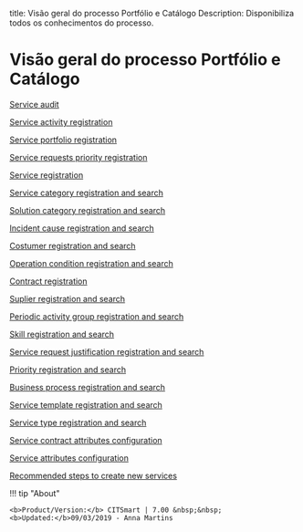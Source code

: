 title:  Visão geral do processo Portfólio e Catálogo
Description: Disponibiliza todos os conhecimentos do processo. 
# Visão geral do processo Portfólio e Catálogo

[Service audit](/en-us/citsmart-platform-7/processes/portfolio-and-catalog/audit.html#auditoria-de-servicos)

[Service activity registration](/en-us/citsmart-platform-7/processes/portfolio-and-catalog/activity.html)

[Service portfolio registration](/en-us/citsmart-platform-7/processes/portfolio-and-catalog/register.html)

[Service requests priority registration](/en-us/citsmart-platform-7/processes/portfolio-and-catalog/priority-request.html)

[Service registration](/en-us/citsmart-platform-7/processes/portfolio-and-catalog/services.html)

[Service category registration and search](/en-us/citsmart-platform-7/processes/portfolio-and-catalog/service-category.html)

[Solution category registration and search](/en-us/citsmart-platform-7/processes/portfolio-and-catalog/solution-category.html)

[Incident cause registration and search](/en-us/citsmart-platform-7/processes/portfolio-and-catalog/cause-incident.html)

[Costumer registration and search](/en-us/citsmart-platform-7/processes/portfolio-and-catalog/client.html)

[Operation condition registration and search](/en-us/citsmart-platform-7/processes/portfolio-and-catalog/operating-condition.html)

[Contract registration](/en-us/citsmart-platform-7/processes/portfolio-and-catalog/contract.html)

[Suplier registration and search](/en-us/citsmart-platform-7/processes/portfolio-and-catalog/provider.html)

[Periodic activity group registration and search](/en-us/citsmart-platform-7/processes/portfolio-and-catalog/periodic-activity.html)

[Skill registration and search](/en-us/citsmart-platform-7/processes/portfolio-and-catalog/skill.html)

[Service request justification registration and search](/en-us/citsmart-platform-7/processes/portfolio-and-catalog/request-justification.html)

[Priority registration and search](/en-us/citsmart-platform-7/processes/portfolio-and-catalog/priority-register.html)

[Business process registration and search](/en-us/citsmart-platform-7/processes/portfolio-and-catalog/business-process.html)

[Service template registration and search](/en-us/citsmart-platform-7/processes/portfolio-and-catalog/service-template.html)

[Service type registration and search](/en-us/citsmart-platform-7/processes/portfolio-and-catalog/type-service.html)

[Service contract attributes configuration](/en-us/citsmart-platform-7/processes/portfolio-and-catalog/contract-attributes.html)

[Service attributes configuration](/en-us/citsmart-platform-7/processes/portfolio-and-catalog/configure-service-attribute.html)

[Recommended steps to create new services](/en-us/citsmart-platform-7/processes/portfolio-and-catalog/steps.html)

!!! tip "About"

    <b>Product/Version:</b> CITSmart | 7.00 &nbsp;&nbsp;
    <b>Updated:</b>09/03/2019 - Anna Martins 
        
